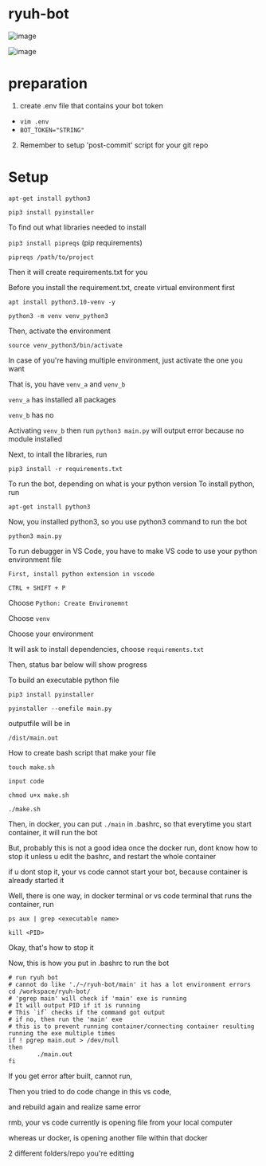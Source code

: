 # ryuh-bot

![image](https://github.com/lolzz77/ryuh-bot/assets/61287457/ed6004bb-a0bf-4aa0-b09b-6767b460afd4)

![image](https://github.com/lolzz77/ryuh-bot/assets/61287457/bd54da48-edc7-4f20-9fce-f9356ac7e1b8)

# preparation

1. create .env file that contains your bot token
- ```vim .env```
- ```BOT_TOKEN="STRING"```
2. Remember to setup 'post-commit' script for your git repo


# Setup
```apt-get install python3```

```pip3 install pyinstaller```

To find out what libraries needed to install

```pip3 install pipreqs``` (pip requirements)

```pipreqs /path/to/project```

Then it will create requirements.txt for you

Before you install the requirement.txt, create virtual environment first

```apt install python3.10-venv -y```

```python3 -m venv venv_python3```

Then, activate the environment

```source venv_python3/bin/activate```

In case of you're having multiple environment, just activate the one you want

That is, you have `venv_a` and `venv_b`

`venv_a` has installed all packages

`venv_b` has no

Activating `venv_b` then run `python3 main.py` will output error because no module installed

Next, to intall the libraries, run

```pip3 install -r requirements.txt```

To run the bot, 
depending on what is your python version
To install python, run

```apt-get install python3```

Now, you installed python3, so you use python3 command to run the bot

```python3 main.py```

To run debugger in VS Code, you have to make VS code to use your python environment file

```First, install python extension in vscode```

```CTRL + SHIFT + P```

Choose `Python: Create Environemnt`

Choose `venv`

Choose your environment

It will ask to install dependencies, choose `requirements.txt`

Then, status bar below will show progress

To build an executable python file

```pip3 install pyinstaller```

```pyinstaller --onefile main.py```

outputfile will be in 

```/dist/main.out```

How to create bash script that make your file

```touch make.sh```

```input code```

```chmod u+x make.sh```

```./make.sh```

Then, in docker, you can put ```./main``` in .bashrc, so that everytime you start container, it will run the bot

But, probably this is not a good idea
once the docker run, dont know how to stop it unless u edit the bashrc, and restart the whole container

if u dont stop it, your vs code cannot start your bot, because container is already started it

Well, there is one way, in docker terminal or vs code terminal that runs the container, run

```ps aux | grep <executable name>```

```kill <PID>```

Okay, that's how to stop it

Now, this is how you put in .bashrc to run the bot

```
# run ryuh bot
# cannot do like './~/ryuh-bot/main' it has a lot environment errors
cd /workspace/ryuh-bot/
# 'pgrep main' will check if 'main' exe is running
# It will output PID if it is running
# This `if` checks if the command got output
# if no, then run the 'main' exe
# this is to prevent running container/connecting container resulting running the exe multiple times
if ! pgrep main.out > /dev/null
then
        ./main.out
fi
```

If you get error after built, cannot run,

Then you tried to do code change in this vs code,

and rebuild again and realize same error

rmb, your vs code currently is opening file from your local computer

whereas ur docker, is opening another file within that docker

2 different folders/repo you're editting
